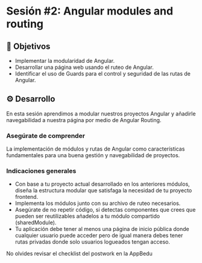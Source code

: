# Sesión #2: Angular modules and routing

## :dart: Objetivos

- Implementar la modularidad de Angular.
- Desarrollar una página web usando el ruteo de Angular.
- Identificar el uso de Guards para el control y seguridad de las rutas de Angular.

## ⚙ Desarrollo

En esta sesión aprendimos a modular nuestros proyectos Angular y añadirle navegabilidad a nuestra página por medio de Angular Routing.

### Asegúrate de comprender

La implementación de módulos y rutas de Angular como características fundamentales para una buena gestión y navegabilidad de proyectos.

### Indicaciones generales

+ Con base a tu proyecto actual desarrollado en los anteriores módulos, diseña la estructura modular que satisfaga la necesidad de tu proyecto frontend.
+ Implementa los módulos junto con su archivo de ruteo necesarios.
+ Asegúrate de no repetir código, si detectas componentes que crees que pueden ser reutilizables añadelos a tu módulo compartido (sharedModule).
+ Tu aplicación debe tener al menos una página de inicio pública donde cualquier usuario puede acceder pero de igual manera debes tener rutas privadas donde solo usuarios logueados tengan acceso.


No olvides revisar el checklist del postwork en la AppBedu